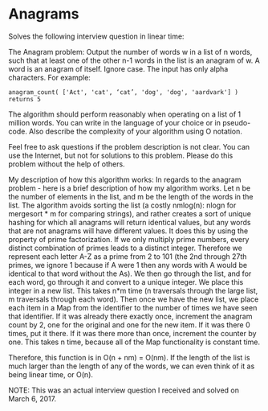 # Anagrams
Solves the following interview question in linear time:

The Anagram problem: Output the number of words w in a list of n words, such that at least one of the other n-1 words in the list is an anagram of w. A word is an anagram of itself. Ignore case. The input has only alpha characters. For example:

    anagram_count( ['Act', 'cat', ‘cat’, 'dog', 'dog', 'aardvark'] ) returns 5

The algorithm should perform reasonably when operating on a list of 1 million words. You can write in the language of your choice or in pseudo-code. Also describe the complexity of your algorithm using O notation.

Feel free to ask questions if the problem description is not clear. You can use the Internet, but not for solutions to this problem. Please do this problem without the help of others.

My description of how this algorithm works:
In regards to the anagram problem - here is a brief description of how my algorithm works. Let n be the number of elements in the list, and m be the length of the words in the list. The algorithm avoids sorting the list (a costly nmlog(n): nlogn for mergesort * m for comparing strings), and rather creates a sort of unique hashing for which all anagrams will return identical values, but any words that are not anagrams will have different values. It does this by using the property of prime factorization. If we only multiply prime numbers, every distinct combination of primes leads to a distinct integer. Therefore we represent each letter A-Z as a prime from 2 to 101 (the 2nd through 27th primes, we ignore 1 because if A were 1 then any words with A would be identical to that word without the As). We then go through the list, and for each word, go through it and convert to a unique integer. We place this integer in a new list. This takes n*m time (n traversals through the large list, m traversals through each word). Then once we have the new list, we place each item in a Map from the identifier to the number of times we have seen that identifier. If it was already there exactly once, increment the anagram count by 2, one for the original and one for the new item. If it was there 0 times, put it there. If it was there more than once, increment the counter by one. This takes n time, because all of the Map functionality is constant time.

Therefore, this function is in O(n + nm) = O(nm). If the length of the list is much larger than the length of any of the words, we can even think of it as being linear time, or O(n).

NOTE: This was an actual interview question I received and solved on March 6, 2017.
